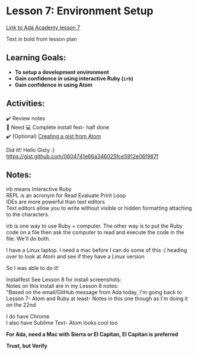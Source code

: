 # Lesson 7: Environment Setup

[Link to Ada Academy lesson 7](https://github.com/Ada-Developers-Academy/jump-start/tree/master/preparing-to-code/environment-setup)

Text in bold from lesson plan 

## Learning Goals:
* **To setup a development environment**  
* **Gain confidence in using interactive Ruby (`irb`)**  
* **Gain confidence in using Atom**  

## Activities:
:heavy_check_mark: Review notes  
:large_orange_diamond: Need :computer: Complete install fest- half done  
:heavy_check_mark: (Optional) [Creating a gist from Atom](gist-from-atom.md)  

Did it!! Hello Gisty :) https://gist.github.com/0604741e66a346025fce5912e06f967f  

## Notes:

irb means Interactive Ruby  
REPL is an acronym for Read Evaluate Print Loop  
IDEs are more powerful than text editors  
Text editors allow you to write without visible or hidden formatting attaching to the characters.   

irb is one way to use Ruby + computer. The other way is to put the Ruby code on a file then ask the computer to read and execute the code in the file. We'll do both.   

I have a Linux laptop. I need a mac before I can do some of this :( heading over to look at Atom and see if they have a Linux version  

So I was able to do it!  

Installfest 
See Lesson 8 for install screenshots:  
Notes on this install are in my Lesson 8 notes:  
"Based on the email/GitHub message from Ada today, I'm going back to Lesson 7- Atom and Ruby at least- Notes in this one though as I'm doing it on the 22nd  

I do have Chrome  
I also have Sublime Text- Atom looks cool too    

**For Ada, need a Mac with Sierra or El Capitan, El Capitan is preferred**  

**Trust, but Verify**

